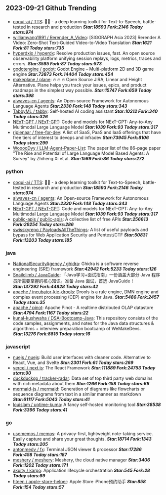## 2023-09-21 Github Trending

### 
* [coqui-ai / TTS](https://github.com/coqui-ai/TTS): 🐸💬 - a deep learning toolkit for Text-to-Speech, battle-tested in research and production ***Star:18593 Fork:2146 Today stars:974***
* [williamyang1991 / Rerender_A_Video](https://github.com/williamyang1991/Rerender_A_Video): [SIGGRAPH Asia 2023] Rerender A Video: Zero-Shot Text-Guided Video-to-Video Translation ***Star:1621 Fork:81 Today stars:735***
* [hyperdxio / hyperdx](https://github.com/hyperdxio/hyperdx): Resolve production issues, fast. An open source observability platform unifying session replays, logs, metrics, traces and errors. ***Star:3585 Fork:87 Today stars:573***
* [godotengine / godot](https://github.com/godotengine/godot): Godot Engine – Multi-platform 2D and 3D game engine ***Star:73873 Fork:14404 Today stars:454***
* [makeplane / plane](https://github.com/makeplane/plane): 🔥 🔥 🔥 Open Source JIRA, Linear and Height Alternative. Plane helps you track your issues, epics, and product roadmaps in the simplest way possible. ***Star:15747 Fork:659 Today stars:398***
* [aiwaves-cn / agents](https://github.com/aiwaves-cn/agents): An Open-source Framework for Autonomous Language Agents ***Star:2330 Fork:148 Today stars:343***
* [TabbyML / tabby](https://github.com/TabbyML/tabby): Self-hosted AI coding assistant ***Star:10212 Fork:340 Today stars:326***
* [NExT-GPT / NExT-GPT](https://github.com/NExT-GPT/NExT-GPT): Code and models for NExT-GPT: Any-to-Any Multimodal Large Language Model ***Star:1039 Fork:93 Today stars:317***
* [ripienaar / free-for-dev](https://github.com/ripienaar/free-for-dev): A list of SaaS, PaaS and IaaS offerings that have free tiers of interest to devops and infradev ***Star:73945 Fork:8106 Today stars:299***
* [WooooDyy / LLM-Agent-Paper-List](https://github.com/WooooDyy/LLM-Agent-Paper-List): The paper list of the 86-page paper "The Rise and Potential of Large Language Model Based Agents: A Survey" by Zhiheng Xi et al. ***Star:1569 Fork:86 Today stars:272***

### python
* [coqui-ai / TTS](https://github.com/coqui-ai/TTS): 🐸💬 - a deep learning toolkit for Text-to-Speech, battle-tested in research and production ***Star:18593 Fork:2146 Today stars:974***
* [aiwaves-cn / agents](https://github.com/aiwaves-cn/agents): An Open-source Framework for Autonomous Language Agents ***Star:2330 Fork:148 Today stars:343***
* [NExT-GPT / NExT-GPT](https://github.com/NExT-GPT/NExT-GPT): Code and models for NExT-GPT: Any-to-Any Multimodal Large Language Model ***Star:1039 Fork:93 Today stars:317***
* [public-apis / public-apis](https://github.com/public-apis/public-apis): A collective list of free APIs ***Star:256613 Fork:29254 Today stars:286***
* [swisskyrepo / PayloadsAllTheThings](https://github.com/swisskyrepo/PayloadsAllTheThings): A list of useful payloads and bypass for Web Application Security and Pentest/CTF ***Star:50831 Fork:13203 Today stars:185***

### java
* [NationalSecurityAgency / ghidra](https://github.com/NationalSecurityAgency/ghidra): Ghidra is a software reverse engineering (SRE) framework ***Star:42942 Fork:5233 Today stars:126***
* [Snailclimb / JavaGuide](https://github.com/Snailclimb/JavaGuide): 「Java学习+面试指南」一份涵盖大部分 Java 程序员所需要掌握的核心知识。准备 Java 面试，首选 JavaGuide！ ***Star:137292 Fork:44828 Today stars:42***
* [apache / incubator-kie-drools](https://github.com/apache/incubator-kie-drools): Drools is a rule engine, DMN engine and complex event processing (CEP) engine for Java. ***Star:5486 Fork:2457 Today stars:35***
* [apache / pinot](https://github.com/apache/pinot): Apache Pinot - A realtime distributed OLAP datastore ***Star:4794 Fork:1167 Today stars:22***
* [kunal-kushwaha / DSA-Bootcamp-Java](https://github.com/kunal-kushwaha/DSA-Bootcamp-Java): This repository consists of the code samples, assignments, and notes for the Java data structures & algorithms + interview preparation bootcamp of WeMakeDevs. ***Star:13276 Fork:8815 Today stars:16***

### javascript
* [nuejs / nuejs](https://github.com/nuejs/nuejs): Build user interfaces with cleaner code. Alternative to React, Vue, and Svelte ***Star:2301 Fork:61 Today stars:269***
* [vercel / next.js](https://github.com/vercel/next.js): The React Framework ***Star:111889 Fork:24753 Today stars:90***
* [duckduckgo / tracker-radar](https://github.com/duckduckgo/tracker-radar): Data set of top third party web domains with rich metadata about them ***Star:1266 Fork:158 Today stars:68***
* [mermaid-js / mermaid](https://github.com/mermaid-js/mermaid): Generation of diagrams like flowcharts or sequence diagrams from text in a similar manner as markdown ***Star:61117 Fork:5043 Today stars:41***
* [louislam / uptime-kuma](https://github.com/louislam/uptime-kuma): A fancy self-hosted monitoring tool ***Star:38538 Fork:3396 Today stars:41***

### go
* [usememos / memos](https://github.com/usememos/memos): A privacy-first, lightweight note-taking service. Easily capture and share your great thoughts. ***Star:18714 Fork:1343 Today stars:205***
* [antonmedv / fx](https://github.com/antonmedv/fx): Terminal JSON viewer & processor ***Star:17286 Fork:458 Today stars:187***
* [meshery / meshery](https://github.com/meshery/meshery): Meshery, the cloud native manager ***Star:3406 Fork:1202 Today stars:171***
* [akuity / kargo](https://github.com/akuity/kargo): Application lifecycle orchestration ***Star:545 Fork:28 Today stars:89***
* [hteen / apple-store-helper](https://github.com/hteen/apple-store-helper): Apple Store iPhone预约助手 ***Star:858 Fork:154 Today stars:57***
